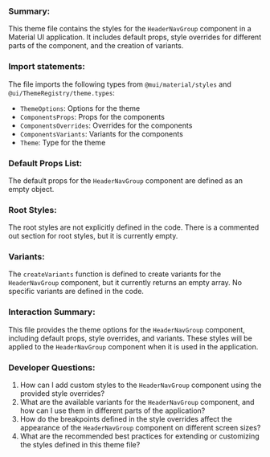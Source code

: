### Summary:
This theme file contains the styles for the `HeaderNavGroup` component in a Material UI application. It includes default props, style overrides for different parts of the component, and the creation of variants.

### Import statements:
The file imports the following types from `@mui/material/styles` and `@ui/ThemeRegistry/theme.types`:
- `ThemeOptions`: Options for the theme
- `ComponentsProps`: Props for the components
- `ComponentsOverrides`: Overrides for the components
- `ComponentsVariants`: Variants for the components
- `Theme`: Type for the theme

### Default Props List:
The default props for the `HeaderNavGroup` component are defined as an empty object.

### Root Styles:
The root styles are not explicitly defined in the code. There is a commented out section for root styles, but it is currently empty.

### Variants:
The `createVariants` function is defined to create variants for the `HeaderNavGroup` component, but it currently returns an empty array. No specific variants are defined in the code.

### Interaction Summary:
This file provides the theme options for the `HeaderNavGroup` component, including default props, style overrides, and variants. These styles will be applied to the `HeaderNavGroup` component when it is used in the application.

### Developer Questions:
1. How can I add custom styles to the `HeaderNavGroup` component using the provided style overrides?
2. What are the available variants for the `HeaderNavGroup` component, and how can I use them in different parts of the application?
3. How do the breakpoints defined in the style overrides affect the appearance of the `HeaderNavGroup` component on different screen sizes?
4. What are the recommended best practices for extending or customizing the styles defined in this theme file?